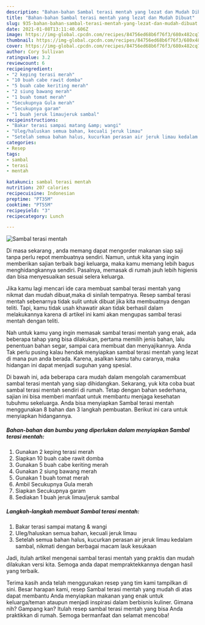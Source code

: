 ```yaml
---
description: "Bahan-bahan Sambal terasi mentah yang lezat dan Mudah Dibuat"
title: "Bahan-bahan Sambal terasi mentah yang lezat dan Mudah Dibuat"
slug: 935-bahan-bahan-sambal-terasi-mentah-yang-lezat-dan-mudah-dibuat
date: 2021-01-08T13:11:40.606Z
image: https://img-global.cpcdn.com/recipes/84756ed68b6f76f3/680x482cq70/sambal-terasi-mentah-foto-resep-utama.jpg
thumbnail: https://img-global.cpcdn.com/recipes/84756ed68b6f76f3/680x482cq70/sambal-terasi-mentah-foto-resep-utama.jpg
cover: https://img-global.cpcdn.com/recipes/84756ed68b6f76f3/680x482cq70/sambal-terasi-mentah-foto-resep-utama.jpg
author: Cory Sullivan
ratingvalue: 3.2
reviewcount: 6
recipeingredient:
- "2 keping terasi merah"
- "10 buah cabe rawit domba"
- "5 buah cabe keriting merah"
- "2 siung bawang merah"
- "1 buah tomat merah"
- "Secukupnya Gula merah"
- "Secukupnya garam"
- "1 buah jeruk limaujeruk sambal"
recipeinstructions:
- "Bakar terasi sampai matang &amp; wangi"
- "Uleg/haluskan semua bahan, kecuali jeruk limau"
- "Setelah semua bahan halus, kucurkan perasan air jeruk limau kedalam sambal, nikmati dengan berbagai macam lauk kesukaan"
categories:
- Resep
tags:
- sambal
- terasi
- mentah

katakunci: sambal terasi mentah 
nutrition: 207 calories
recipecuisine: Indonesian
preptime: "PT35M"
cooktime: "PT55M"
recipeyield: "3"
recipecategory: Lunch

---
```



![Sambal terasi mentah](https://img-global.cpcdn.com/recipes/84756ed68b6f76f3/680x482cq70/sambal-terasi-mentah-foto-resep-utama.jpg)

Di masa  sekarang , anda memang dapat mengorder makanan siap saji tanpa perlu repot membuatnya sendiri. Namun, untuk kita yang ingin memberikan sajian terbaik bagi keluarga, maka kamu memang lebih bagus menghidangkannya sendiri. Pasalnya, memasak di rumah jauh lebih higienis dan bisa menyesuaikan sesuai selera keluarga.

Jika kamu lagi mencari ide cara membuat sambal terasi mentah yang nikmat dan mudah dibuat,maka di sinilah tempatnya. Resep sambal terasi mentah  sebenarnya tidak sulit untuk dibuat jika kita membuatnya dengan teliti. Tapi, kamu tidak usah khawatir akan tidak berhasil dalam melakukannya 
karena di artikel ini kami akan mengupas sambal terasi mentah dengan teliti.  



Nah untuk kamu yang ingin memasak sambal terasi mentah yang enak, ada beberapa tahap yang bisa dilakukan, pertama memilih jenis bahan, lalu penentuan bahan segar, sampai cara membuat dan menyajikannya. Anda Tak perlu pusing kalau hendak menyiapkan sambal terasi mentah yang lezat di mana pun anda berada. Karena, asalkan kamu  tahu caranya, maka hidangan ini dapat menjadi suguhan yang spesial.

Di bawah ini, ada beberapa cara mudah dalam mengolah caramembuat sambal terasi mentah yang siap dihidangkan. Sekarang, yuk kita coba buat sambal terasi mentah sendiri di rumah. Tetap dengan bahan sederhana, sajian ini bisa memberi manfaat untuk membantu menjaga kesehatan tubuhmu sekeluarga. Anda bisa menyiapkan Sambal terasi mentah menggunakan 8 bahan dan 3 langkah pembuatan. Berikut ini cara untuk menyiapkan hidangannya.

<!--inarticleads1-->

##### Bahan-bahan dan bumbu yang diperlukan dalam menyiapkan Sambal terasi mentah:

1. Gunakan 2 keping terasi merah
1. Siapkan 10 buah cabe rawit domba
1. Gunakan 5 buah cabe keriting merah
1. Gunakan 2 siung bawang merah
1. Gunakan 1 buah tomat merah
1. Ambil Secukupnya Gula merah
1. Siapkan Secukupnya garam
1. Sediakan 1 buah jeruk limau/jeruk sambal




<!--inarticleads2-->

##### Langkah-langkah membuat Sambal terasi mentah:

1. Bakar terasi sampai matang &amp; wangi
1. Uleg/haluskan semua bahan, kecuali jeruk limau
1. Setelah semua bahan halus, kucurkan perasan air jeruk limau kedalam sambal, nikmati dengan berbagai macam lauk kesukaan




Jadi, itulah artikel mengenai  sambal terasi mentah  yang praktis dan mudah dilakukan versi kita. Semoga anda dapat mempraktekkannya dengan hasil yang terbaik. 

Terima kasih anda telah menggunakan resep yang tim kami tampilkan di sini. Besar harapan kami, resep  Sambal terasi mentah yang mudah di atas dapat membantu Anda menyiapkan makanan yang enak untuk keluarga/teman ataupun menjadi inspirasi dalam berbisnis kuliner. Gimana nih? Gampang kan? Itulah resep sambal terasi mentah yang bisa Anda praktikkan di rumah. Semoga bermanfaat dan selamat mencoba!

